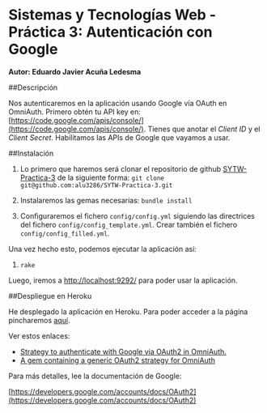 # Sistemas y Tecnologías Web - Práctica 3: Autenticación con Google

**Autor: Eduardo Javier Acuña Ledesma**


##Descripción

Nos autenticaremos en la aplicación usando Google vía OAuth en OmniAuth.
Primero obtén tu API key en: [https://code.google.com/apis/console/](https://code.google.com/apis/console/). Tienes que anotar el *Client ID* y el *Client Secret*. Habilitamos las APIs de Google que vayamos a usar.

##Instalación

1. Lo primero que haremos será clonar el repositorio de github [SYTW-Practica-3](https://github.com/alu3286/SYTW-Practica-3) de la siguiente forma:
	`git clone git@github.com:alu3286/SYTW-Practica-3.git`
	
2. Instalaremos las gemas necesarias: `bundle install`

3. Configuraremos el fichero `config/config.yml` siguiendo las directrices del fichero `config/config_template.yml`. Crear también el fichero `config/config_filled.yml`.

Una vez hecho esto, podemos ejecutar la aplicación así:

1. `rake`

Luego, iremos a [http://localhost:9292/](http://localhost:9292/) para poder usar la aplicación.

##Despliegue en Heroku

He desplegado la aplicación en Heroku. Para poder acceder a la página pincharemos [aquí](http://googleoauth-eduardo.herokuapp.com/). 



Ver estos enlaces:

* [Strategy to authenticate with Google via OAuth2 in OmniAuth.](https://github.com/zquestz/omniauth-google-oauth2)
* [A gem containing a generic OAuth2 strategy for OmniAuth](https://github.com/intridea/omniauth-oauth2) 

Para más detalles, lee la documentación de Google: 

[https://developers.google.com/accounts/docs/OAuth2](https://developers.google.com/accounts/docs/OAuth2)
